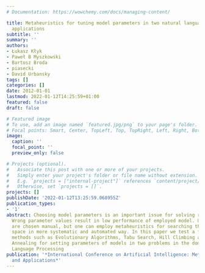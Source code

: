 ```yaml
---
# Documentation: https://wowchemy.com/docs/managing-content/

title: Metaheuristics for tuning model parameters in two natural language processing
  applications
subtitle: ''
summary: ''
authors:
- Łukasz Kłyk
- Paweł B Myszkowski
- Bartosz Broda
- piasecki
- David Urbansky
tags: []
categories: []
date: 2012-01-01
lastmod: 2022-01-12T14:25:59+01:00
featured: false
draft: false

# Featured image
# To use, add an image named `featured.jpg/png` to your page's folder.
# Focal points: Smart, Center, TopLeft, Top, TopRight, Left, Right, BottomLeft, Bottom, BottomRight.
image:
  caption: ''
  focal_point: ''
  preview_only: false

# Projects (optional).
#   Associate this post with one or more of your projects.
#   Simply enter your project's folder or file name without extension.
#   E.g. `projects = ["internal-project"]` references `content/project/deep-learning/index.md`.
#   Otherwise, set `projects = []`.
projects: []
publishDate: '2022-01-12T13:25:59.068955Z'
publication_types:
- '1'
abstract: Choosing model parameters is an important issue for solving real word problems.
  Wrong parameter values result in low performance of employed model. Usually, parameters
  are chosen manual, but one can employ metaheuristics for searching the parameter
  space in more systematic and automated way. In this paper we test a few optimisation
  methods such as Evolutionary Algorithms, Tabu Search, Hill Climbing and Simulated
  Annealing for setting parameters of models in two problems in the domain of Natural
  Language Processing
publication: '*International Conference on Artificial Intelligence: Methodology, Systems,
  and Applications*'
---
```

